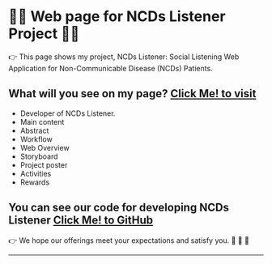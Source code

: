 # :man_student: Web page for NCDs Listener Project :man_technologist:

:point_right: This page shows my project, NCDs Listener: Social Listening Web Application for Non-Communicable Disease (NCDs) Patients.

## What will you see on my page? [Click Me! to visit](https://github.com/MOOwuttichai/NCDs_Listener) 
- Developer of NCDs Listener.
- Main content
- Abstract
- Workflow
- Web Overview
- Storyboard
- Project poster
- Activities
- Rewards

## You can see our code for developing NCDs Listener [Click Me! to GitHub](https://github.com/MOOwuttichai/NCDs_Listener)

:point_right: We hope our offerings meet your expectations and satisfy you. :pray: :pray: :pray:

---
